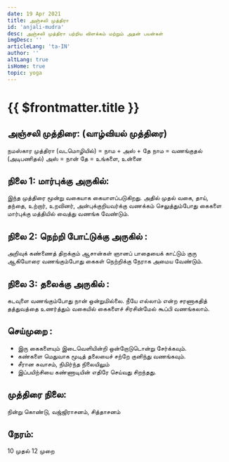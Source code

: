 ```yaml
---
date: 19 Apr 2021
title: அஞ்சலி முத்திரா
id: 'anjali-mudra'
desc: அஞ்சலி முத்திரா பற்றிய விளக்கம் மற்றும் அதன் பயன்கள்
imgDesc: ''
articleLang: 'ta-IN'
author: ''
altLang: true
isHome: true
topic: yoga
---
```


<altLang />

# {{ $frontmatter.title }}

## அஞ்சலி முத்திரை: (வாழ்வியல் முத்திரை)
நமஸ்கார முத்திரா (வடமொழியில்) = நாம + அஸ் + தே
நாம = வணங்குதல் (அடிபணிதல்)
அஸ் = நான்
தே = உங்களை, உன்னை

## நிலை 1: மார்புக்கு அருகில்:
இந்த முத்திரை மூன்று வகையாக கையாளப்படுகிறது. அதில் முதல் வகை, தாய், தந்தை, உற்றார், உறவினர், அன்புக்குறியவர்க்கு வணக்கம் செலுத்தும்போது கைகளை மார்புக்கு மத்தியில் வைத்து வணங்க வேண்டும்.

## நிலை 2: நெற்றி போட்டுக்கு அருகில் :
அறிவுக் கண்ணைத் திறக்கும் ஆசான்கள் ஞானப் பாதையைக் காட்டும் குரு ஆகியோரை வணங்கும்போது கைகள் நெற்றிக்கு நேராக அமைய வேண்டும்.

## நிலை 3: தலைக்கு அருகில் :
கடவுளை வணங்கும்போது நான் ஒன்றுமில்லை. நீயே எல்லாம் என்ற சரணாகதித் தத்துவத்தை உணர்த்தும் வகையில் கைகளைச் சிரசின்மேல் கூப்பி வணங்கலாம்.

## செய்முறை :
 - இரு கைகளையும் இடைவெளியின்றி ஒன்றோடுடொன்று சேர்க்கவும்.
 - கண்களை மெதுவாக மூடித் தலையைச் சற்றே குனிந்து வணங்கவும்.
 - சீரான சுவாசம், நிமிர்ந்த நிலையிலும்
 - இப்பயிற்சியை கண்ணாடியின் எதிரே செய்வது சிறந்தது.

## முத்திரை நிலை:
நின்று கொண்டு, வஜ்ஜிராசனம், சித்தாசனம்

## நேரம்:
10  முதல் 12 முறை

